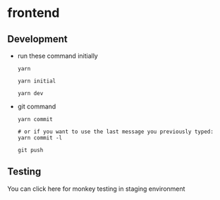 # frontend

## Development

- run these command initially

  ```
  yarn

  yarn initial

  yarn dev
  ```

- git command

  ```
  yarn commit

  # or if you want to use the last message you previously typed:
  yarn commit -l

  git push
  ```

## Testing

You can click here for monkey testing in staging environment

